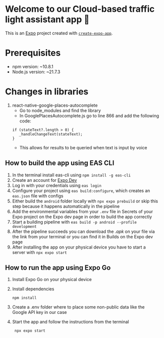 # Welcome to our Cloud-based traffic light assistant app 👋

This is an [Expo](https://expo.dev) project created with [`create-expo-app`](https://www.npmjs.com/package/create-expo-app).

# Prerequisites
- npm version: ~10.8.1
- Node.js version: ~21.7.3

# Changes in libraries
1. react-native-google-places-autocomplete
   - Go to node_modules and find the library
   - In GooglePlacesAutocomplete.js go to line 866 and add the following code:
   ```
   if (stateText?.length > 0) {
      _handleChangeText(stateText);
   }
   ```
   - This allows for results to be queried when text is input by voice

## How to build the app using EAS CLI

1. In the terminal install eas-cli using `npm install -g eas-cli`
2. Create an account for [Expo Dev](expo.dev)
3. Log in with your credentials using `eas login`
4. Configure your project using `eas build:configure`, which creates an 
`eas.json` file with configs
5. Either build the `android` folder locally with  `npx expo prebuild` or skip this step because it happens automatically in the pipeline
6. Add the environmental variables from your `.env` file in Secrets of your Expo project on the Expo dev page in order to build the app correctly
7. Start a building pipeline with `eas build -p android --profile development`
8. After the pipeline succeeds you can download the <em>.apk</em> on your file via the link from your terminal or you can find it in Builds on the Expo dev page
9. After installing the app on your physical device you have to start a server with `npx expo start`

## How to run the app using Expo Go

1. Install Expo Go on your physical device

2. Install dependencies
   ```
   npm install
   ```

3. Create a .env folder where to place some non-public data like the Google API key in our case

4. Start the app and follow the instructions from the terminal
   ```
    npx expo start
   ```
